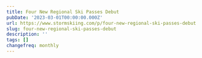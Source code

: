 ```yaml
---
title: Four New Regional Ski Passes Debut
pubDate: '2023-03-01T00:00:00.000Z'
url: https://www.stormskiing.com/p/four-new-regional-ski-passes-debut
slug: four-new-regional-ski-passes-debut
description: ''
tags: []
changefreq: monthly
---
```


<!-- Add post content below -->
